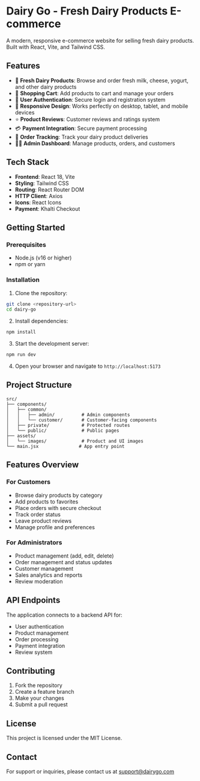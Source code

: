 # Dairy Go - Fresh Dairy Products E-commerce

A modern, responsive e-commerce website for selling fresh dairy products. Built with React, Vite, and Tailwind CSS.

## Features

- 🥛 **Fresh Dairy Products**: Browse and order fresh milk, cheese, yogurt, and other dairy products
- 🛒 **Shopping Cart**: Add products to cart and manage your orders
- 👤 **User Authentication**: Secure login and registration system
- 📱 **Responsive Design**: Works perfectly on desktop, tablet, and mobile devices
- ⭐ **Product Reviews**: Customer reviews and ratings system
- 💳 **Payment Integration**: Secure payment processing
- 🚚 **Order Tracking**: Track your dairy product deliveries
- 👨‍💼 **Admin Dashboard**: Manage products, orders, and customers

## Tech Stack

- **Frontend**: React 18, Vite
- **Styling**: Tailwind CSS
- **Routing**: React Router DOM
- **HTTP Client**: Axios
- **Icons**: React Icons
- **Payment**: Khalti Checkout

## Getting Started

### Prerequisites

- Node.js (v16 or higher)
- npm or yarn

### Installation

1. Clone the repository:
```bash
git clone <repository-url>
cd dairy-go
```

2. Install dependencies:
```bash
npm install
```

3. Start the development server:
```bash
npm run dev
```

4. Open your browser and navigate to `http://localhost:5173`

## Project Structure

```
src/
├── components/
│   ├── common/
│   │   ├── admin/          # Admin components
│   │   └── customer/       # Customer-facing components
│   ├── private/            # Protected routes
│   └── public/             # Public pages
├── assets/
│   └── images/             # Product and UI images
└── main.jsx               # App entry point
```

## Features Overview

### For Customers
- Browse dairy products by category
- Add products to favorites
- Place orders with secure checkout
- Track order status
- Leave product reviews
- Manage profile and preferences

### For Administrators
- Product management (add, edit, delete)
- Order management and status updates
- Customer management
- Sales analytics and reports
- Review moderation

## API Endpoints

The application connects to a backend API for:
- User authentication
- Product management
- Order processing
- Payment integration
- Review system

## Contributing

1. Fork the repository
2. Create a feature branch
3. Make your changes
4. Submit a pull request

## License

This project is licensed under the MIT License.

## Contact

For support or inquiries, please contact us at support@dairygo.com
